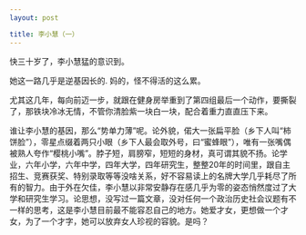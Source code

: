 ```yaml
---
layout: post

title: 李小慧（一）
---
```


快三十岁了，李小慧猛的意识到。

她这一路几乎是逆基因长的. 妈的，怪不得活的这么累。

尤其这几年，每向前迈一步，就跟在健身房举重到了第四组最后一个动作，要撕裂了，那铁块冷冰无情，不管你清脸紫一块白一块，配合着重力直直压下来。

谁让李小慧的基因，那么“势单力薄”呢。论外貌，偌大一张扁平脸（乡下人叫“柿饼脸”），零星点缀着两只小眼（乡下人最会取外号，曰“蜜蜂眼”），唯有一张嘴偶被熟人夸作“樱桃小嘴”。脖子短，肩膀窄，短短的身材，真可谓其貌不扬。论学业，六年小学，六年中学，四年大学，四年研究生，整整20年的时间里，跟自主招生、竞赛获奖、特别录取等等没啥关系，好不容易读上的名牌大学几乎耗尽了所有的智力。由于外在欠佳，李小慧以非常安静存在感几乎为零的姿态悄然度过了大学和研究生学习。论思想，没写过一篇文章，没对任何一个政治历史社会议题有不一样的思考，这是李小慧目前最不能容忍自己的地方。她爱才女，更想做一个才女，为了一个才字，她可以放弃女人珍视的容貌。是吗？











